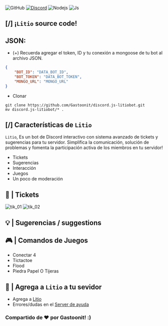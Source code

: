 ![GitHub](https://img.shields.io/badge/GitHub-100000?style=for-the-badge&logo=github&logoColor=white)
[![Discord](https://img.shields.io/badge/Discord-5865F2?style=for-the-badge&logo=discord&logoColor=white)](https://discord.gg/nVhAyrxy78)
![Nodejs](https://img.shields.io/badge/Node.js-43853D?style=for-the-badge&logo=node.js&logoColor=white)
![Js](https://img.shields.io/badge/JavaScript-323330?style=for-the-badge&logo=javascript&logoColor=F7DF1E)
## [/] ¡`Litio` source code!
## JSON:
- (+) Recuerda agregar el token, ID y tu conexión a mongoose de tu bot al archivo JSON.
```json
{
    "BOT_ID": "DATA_BOT_ID",
    "BOT_TOKEN": "DATA_BOT_TOKEN",
    "MONGO_URL": "MONGO_URL"
}
```
- Clonar
```git
git clone https://github.com/Gastoonit/discord.js-litiobot.git
mv discord.js-litiobot/* .
```
## [/] Características de `Litio`
`Litio`, Es un bot de Discord interactivo con sistema avanzado de tickets y sugerencias para tu servidor. Simplifica la comunicación, solución de problemas y fomenta la participación activa de los miembros en tu servidor!
* Tickets
* Sugerencias
* Interacción
* Juegos
* Un poco de moderación

## 🎫 | Tickets
![tik_01](https://media.discordapp.net/attachments/1037465884769386538/1153844499383058522/SmartSelect_20230919_203727_Video_Player.gif)
![tik_02](https://media.discordapp.net/attachments/1037465884769386538/1153844498468720640/SmartSelect_20230919_203608_Video_Player.gif)
## 💡 | Sugerencias / suggestions
## 🎮 | Comandos de Juegos
- Conectar 4
- Tictactoe
- Flood
- Piedra Papel O Tijeras
## 🤖 | Agrega a `Litio` a tu sevidor
* Agrega a [Litio](https://discord.com/api/oauth2/authorize?client_id=1146522183439487096&permissions=8&scope=bot%20applications.commands)
* Errores/dudas en el [Server de ayuda](https://discord.gg/nVhAyrxy78)

### Compartido de ♥️ por Gastoonit! :)

